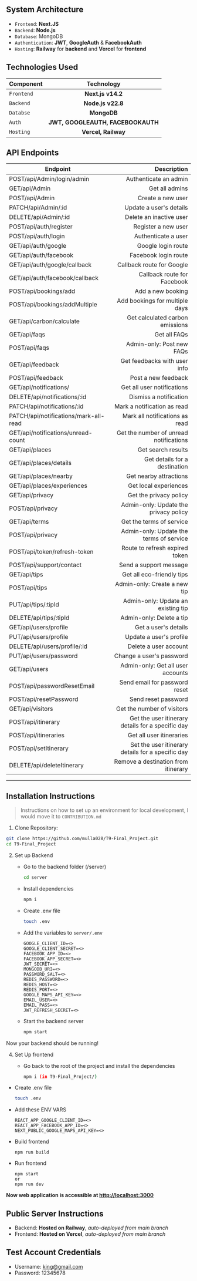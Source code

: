 

## System Architecture

- `Frontend`: **Next.JS**
- `Backend`: **Node.js**
- `Database`: MongoDB
- `Authentication`: **JWT**, **GoogleAuth** & **FacebookAuth**
- `Hosting`: **Railway** for **backend** and **Vercel** for **frontend**

## Technologies Used

| Component | Technology |
| :--- | :---: |
| `Frontend` | **Next.js v14.2** |
| `Backend` | **Node.js v22.8** |
| `Databse` | **MongoDB** |
| `Auth` | **JWT, GOOGLEAUTH, FACEBOOKAUTH** |
| `Hosting` | **Vercel, Railway** |

## API Endpoints

| Endpoint | Description |
| --- | ---: |
| POST/api/Admin/login/admin | Authenticate an admin |
| GET/api/Admin | Get all admins |
| POST/api/Admin | Create a new user |
| PATCH/api/Admin/:id | Update a user's details |
| DELETE/api/Admin/:id | Delete an inactive user |
| POST/api/auth/register | Register a new user |
| POST/api/auth/login | Authenticate a user |
| GET/api/auth/google | Google login route |
| GET/api/auth/facebook | Facebook login route |
| GET/api/auth/google/callback | Callback route for Google |
| GET/api/auth/facebook/callback | Callback route for Facebook |
| POST/api/bookings/add | Add a new booking | 
| POST/api/bookings/addMultiple | Add bookings for multiple days |
| GET/api/carbon/calculate | Get calculated carbon emissions |
| GET/api/faqs | Get all FAQs |
| POST/api/faqs| Admin-only: Post new FAQs |
| GET/api/feedback | Get feedbacks with user info |
| POST/api/feedback | Post a new feedback |
| GET/api/notifications/ | Get all user notifications |
| DELETE/api/notifications/:id | Dismiss a notification |
| PATCH/api/notifications/:id | Mark a notification as read |
| PATCH/api/notifications/mark-all-read | Mark all notifications as read |
| GET/api/notifications/unread-count | Get the number of unread notifications |
| GET/api/places | Get search results |
| GET/api/places/details | Get details for a destination |
| GET/api/places/nearby | Get nearby attractions |
| GET/api/places/experiences| Get local experiences |
| GET/api/privacy | Get the privacy policy |
| POST/api/privacy | Admin-only: Update the privacy policy |
| GET/api/terms | Get the terms of service |
| POST/api/privacy | Admin-only: Update the terms of service |
| POST/api/token/refresh-token | Route to refresh expired token |
| POST/api/support/contact | Send a support message |
| GET/api/tips | Get all eco-friendly tips |
| POST/api/tips | Admin-only: Create a new tip |
| PUT/api/tips/:tipId | Admin-only: Update an existing tip |
| DELETE/api/tips/:tipId | Admin-only: Delete a tip |
| GET/api/users/profile | Get a user's details |
| PUT/api/users/profile | Update a user's profile |
| DELETE/api/users/profile/:id | Delete a user account |
| PUT/api/users/password | Change a user's password |
| GET/api/users | Admin-only: Get all user accounts |
| POST/api/passwordResetEmail | Send email for password reset |
| POST/api/resetPassword | Send reset password |
| GET/api/visitors | Get the number of visitors |
| POST/api/itinerary | Get the user itinerary details for a specific day |
| POST/api/itineraries | Get all user itineraries |
| POST/api/setItinerary | Set the user itinerary details for a specific day |
| DELETE/api/deleteItinerary | Remove a destination from itinerary |

---

## Installation Instructions

> Instructions on how to set up an environment for local development, I would move it to `CONTRIBUTION.md`

1. Clone Repository: 

```bash
git clone https://github.com/mulla028/T9-Final_Project.git
cd T9-Final_Project
```

2. Set up Backend
   * Go to the backend folder (/server)
     ```bash
     cd server
     ```
    * Install dependencies
      ```bash
      npm i
      ```

    * Create .env file
      ```bash
      touch .env
      ```
    * Add the variables to `server/.env`
      ```
      GOOGLE_CLIENT_ID=<>
      GOOGLE_CLIENT_SECRET=<>
      FACEBOOK_APP_ID=<>
      FACEBOOK_APP_SECRET=<>
      JWT_SECRET=<>
      MONGODB_URI=<>
      PASSWORD_SALT=<>
      REDIS_PASSWORD=<>
      REDIS_HOST=<>
      REDIS_PORT=<>
      GOOGLE_MAPS_API_KEY=<>
      EMAIL_USER=<>
      EMAIL_PASS=<>
      JWT_REFRESH_SECRET=<>
      ```
    * Start the backend server
      ```bash
      npm start
      ```
Now your backend should be running!

4. Set Up frontend
   
   * Go back to the root of the project and install the dependencies
     ```bash
     npm i (in T9-Final_Project/)
     ```
  * Create .env file
    ```bash
    touch .env
    ```
  * Add these ENV VARS
    ```
    REACT_APP_GOOGLE_CLIENT_ID=<>
    REACT_APP_FACEBOOK_APP_ID=<>
    NEXT_PUBLIC_GOOGLE_MAPS_API_KEY=<>
    ```
  * Build frontend
    ```
    npm run build
    ```
  * Run frontend
    ```
    npm start
    or
    npm run dev
    ```
**Now web application is accessible at [http://localhost:3000]()**

## Public Server Instructions

* Backend: **Hosted on Railway**, _auto-deployed from main branch_
* Frontend: **Hosted on Vercel**, _auto-deployed from main branch_

## Test Account Credentials

* Username: king@gmail.com
* Password: 12345678
